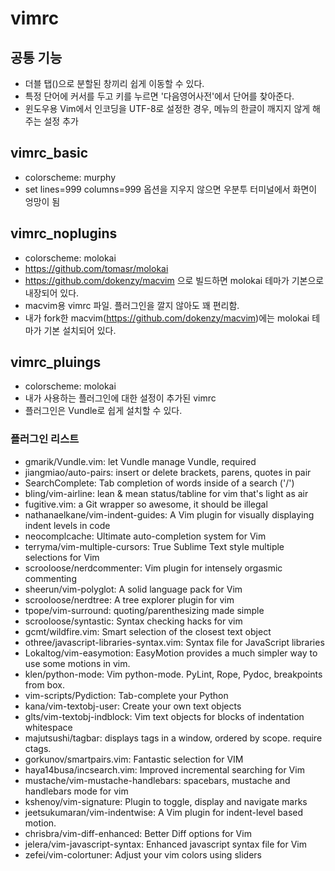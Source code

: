 # vimrc

## 공통 기능
 * 더블 탭(<TAB><TAB>)으로 분할된 창끼리 쉽게 이동할 수 있다.
 * 특정 단어에 커서를 두고 <F8>키를 누르면 '다음영어사전'에서 단어를 찾아준다.
 * 윈도우용 Vim에서 인코딩을 UTF-8로 설정한 경우, 메뉴의 한글이 깨지지 않게 해주는 설정 추가

## vimrc_basic
 * colorscheme: murphy
 * set lines=999 columns=999 옵션을 지우지 않으면 우분투 터미널에서 화면이 엉망이 됨

## vimrc_noplugins
 * colorscheme: molokai
  * https://github.com/tomasr/molokai
  * https://github.com/dokenzy/macvim 으로 빌드하면 molokai 테마가 기본으로 내장되어 있다.
 * macvim용 vimrc 파일. 플러그인을 깔지 않아도 꽤 편리함.
 * 내가 fork한 macvim(https://github.com/dokenzy/macvim)에는 molokai 테마가 기본 설치되어 있다.

## vimrc_pluings
 * colorscheme: molokai
 * 내가 사용하는 플러그인에 대한 설정이 추가된 vimrc
 * 플러그인은 Vundle로 쉽게 설치할 수 있다.

### 플러그인 리스트
 * gmarik/Vundle.vim: let Vundle manage Vundle, required
 * jiangmiao/auto-pairs: insert or delete brackets, parens, quotes in pair
 * SearchComplete: Tab completion of words inside of a search ('/')
 * bling/vim-airline: lean & mean status/tabline for vim that's light as air
 * fugitive.vim: a Git wrapper so awesome, it should be illegal
 * nathanaelkane/vim-indent-guides: A Vim plugin for visually displaying indent levels in code
 * neocomplcache: Ultimate auto-completion system for Vim
 * terryma/vim-multiple-cursors: True Sublime Text style multiple selections for Vim
 * scrooloose/nerdcommenter: Vim plugin for intensely orgasmic commenting
 * sheerun/vim-polyglot: A solid language pack for Vim
 * scrooloose/nerdtree: A tree explorer plugin for vim
 * tpope/vim-surround: quoting/parenthesizing made simple
 * scrooloose/syntastic: Syntax checking hacks for vim
 * gcmt/wildfire.vim: Smart selection of the closest text object
 * othree/javascript-libraries-syntax.vim: Syntax file for JavaScript libraries
 * Lokaltog/vim-easymotion: EasyMotion provides a much simpler way to use some motions in vim.
 * klen/python-mode: Vim python-mode. PyLint, Rope, Pydoc, breakpoints from box.
 * vim-scripts/Pydiction: Tab-complete your Python
 * kana/vim-textobj-user: Create your own text objects
 * glts/vim-textobj-indblock: Vim text objects for blocks of indentation whitespace
 * majutsushi/tagbar: displays tags in a window, ordered by scope. require ctags.
 * gorkunov/smartpairs.vim: Fantastic selection for VIM
 * haya14busa/incsearch.vim: Improved incremental searching for Vim
 * mustache/vim-mustache-handlebars: spacebars, mustache and handlebars mode for vim
 * kshenoy/vim-signature: Plugin to toggle, display and navigate marks
 * jeetsukumaran/vim-indentwise: A Vim plugin for indent-level based motion.
 * chrisbra/vim-diff-enhanced: Better Diff options for Vim
 * jelera/vim-javascript-syntax: Enhanced javascript syntax file for Vim
 * zefei/vim-colortuner: Adjust your vim colors using sliders
 
